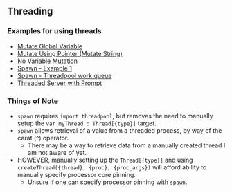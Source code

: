 ## Threading

### Examples for using threads
  - [Mutate Global Variable](threadingMutateGlobal.nim)
  - [Mutate Using Pointer (Mutate String)](threadingMutatePointer.nim)
  - [No Variable Mutation](threadingNoMutate.nim)
  - [Spawn - Example 1](spawnExample1.nim)
  - [Spawn - Threadpool work queue](threadpoolWorkQueue.nim)
  - [Threaded Server with Prompt](threadedServerWithPrompt.nim)

### Things of Note

  - `spawn` requires `import threadpool`, but removes the need to manually setup the `var myThread : Thread[{type}]` target.
  - `spawn` allows retrieval of a value from a threaded process, by way of the carat (^) operator.
    - There may be a way to retrieve data from a manually created thread I am not aware of yet.
  - HOWEVER, manually setting up the `Thread[{type}]` and using `createThread({thread}, {proc}, {proc_args})` will afford ability to manually specify processor core pinning.
    - Unsure if one can specify processor pinning with `spawn`.
